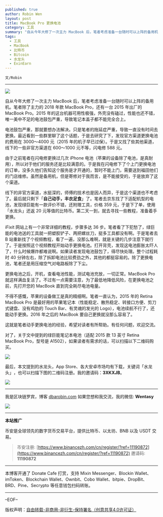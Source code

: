 ```yaml
---
published: true
author: Robin Wen
layout: post
title: MacBook Pro 更换电池
category: 工具
summary: "自从今年大修了一次主力 MacBook 后，笔者考虑准备一台随时可以上阵的备用机。笔者除了主力的 2018 年款 MacBook Pro，还有一台 2015 年出厂的 MacBook Pro。2015 年的这台机器可用性极强，外壳没有磕过，性能也还不错，唯一美中不足的电池鼓包严重，导致笔记本盖子都不能完全合上。不得不感慨，苹果的设备做工是真得精细啊。笔者一直认为，2015 年的 Retina MacBook Pro 是最好用的苹果笔记本（性能稳定、散热稳定、转接口方便、剪刀式键盘、没有鸡肋的 Touch Bar、有灵魂的发光的 Logo），电池续航不行了，还能动手更换。2016 年之后的 MacBook 要自己更换就没那么容易了。"
tags:
  - 工具
  - MacBook
  - 比特币
  - Bitcoin
  - 水龙头
  - ExinEarn
---
```


`文/Robin`

***

![](https://cdn.dbarobin.com/s0yv3o7.png)

自从今年大修了一次主力 MacBook 后，笔者考虑准备一台随时可以上阵的备用机。笔者除了主力的 2018 年款 MacBook Pro，还有一台 2015 年出厂的 MacBook Pro。2015 年的这台机器可用性极强，外壳没有磕过，性能也还不错，唯一美中不足的电池鼓包严重，导致笔记本盖子都不能完全合上。

电池鼓包严重，那就要想办法解决。只是笔者的拖延症严重，导致一直没有时间去更换。最近看到一些群里聊了这个话题，于是去研究了下，发现官方渠道更换电池的费用在 3000～4000 元（2015 年的机子早已过保）。于是又找了些其他渠道，线下的一些非官方渠道在 600～1000 元不等，闪电修 588 元。

由于之前笔者在闪电修更换过几次 iPhone 电池（苹果的设备除了电池，是真耐用），所以对于他们的服务还是比较满意的。于是我在闪电修下了个上门更换电池的订单，没多久他们告知这个服务是才开通的，暂时不能上门，需要送到福田他们的门店维修。虽然是备用机，但是寄修对于我而言，是不能接受的，于是放弃了这个渠道。

线下的非官方渠道，水挺深的，师傅的技术也是因人而异，于是这个渠道也不考虑了。最后就只剩下「**自己动手，丰衣足食**」了。笔者去京东找了下适配机型的电池，发现绿巨能有一款评价不错，还附赠工具，价格 359 元，于是下了单，使用「水龙头」还返 20 元等值的比特币。第二天一到，就去寻找一些教程，准备着手更换。

iFixit 网站上有一个非常详细的教程，步骤多达 36 步。笔者看了下犯愁了，绿巨能的电池送的工具就一把塑胶铲子、两把螺丝刀，挺多工具都没有啊。于是笔者去 B 站重新找了个视频教程，看了一遍，没那么难啊，就是关键的几步注意下就行了。于是按照这个视频教程开始动手更换电池。打开背壳，发现这电池膨胀太吓人了，什么时候爆炸都难说啊。如果读者发现电池鼓包了，得尽快处理。整个过程耗时 40 分钟左右，除了拆卸电池比较费劲之外，其他的都挺容易的。除了更换电池，笔者还是用压缩空气对电路板除了下尘。

更换电池之后，开机，查看电池性能，测试电池充放，一切正常。MacBook Pro 就这样满血复活了。不过有一点需要注意，为了最低地降低风险，在更换电池之前，先打开您的 MacBook 直到完全耗尽电池电量。

不得不感慨，苹果的设备做工是真的精细啊。笔者一直认为，2015 年的 Retina MacBook Pro 是最好用的苹果笔记本（性能稳定、散热稳定、转接口方便、剪刀式键盘、没有鸡肋的 Touch Bar、有灵魂的发光的 Logo），电池续航不行了，还能动手更换。2016 年之后的 MacBook 要自己更换就没那么容易了。

这就是笔者动手更换电池的经验，希望对读者有所帮助。有任何问题，欢迎交流。

对了，关于文中提到的绿巨能笔记本电池（适配 2015 款 13 英寸 Retina MacBook Pro，型号是 A1502），如果读者有需求的话，可以扫描以下二维码购买。

![](https://cdn.dbarobin.com/unbe9nq.jpg)

最后，本文提到的水龙头，App Store、各大安卓市场均有下载，关键词「水龙头」​，也可以扫描​下图的二维码注册。​我的邀请码：**3XKXJB**。​

![](https://cdn.dbarobin.com/kwdjijt.png)

***

我是区块链罗宾，博客 [dbarobin.com](https://dbarobin.com/)
如果您想和我交流，我的微信: **Wentasy**

![](https://cdn.dbarobin.com/v4yywe2.png)

***

**本站推广**

币安是全球领先的数字货币交易平台，提供比特币、以太坊、BNB 以及 USDT 交易。

> 币安注册: [https://www.binancezh.com/cn/register/?ref=11190872](https://www.binancezh.com/cn/register/?ref=11190872)
> 邀请码: **11190872**

***

本博客开通了 Donate Cafe 打赏，支持 Mixin Messenger、Blockin Wallet、imToken、Blockchain Wallet、Ownbit、Cobo Wallet、bitpie、DropBit、BRD、Pine、Secrypto 等任意钱包扫码转账。

<center>
    <div class="--donate-button"
         data-button-id="f8b9df0d-af9a-460d-8258-d3f435445075"
    ></div>
</center>

***

–EOF–

版权声明：[自由转载-非商用-非衍生-保持署名（创意共享4.0许可证）](http://creativecommons.org/licenses/by-nc-nd/4.0/deed.zh)